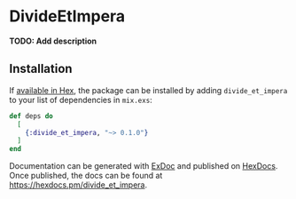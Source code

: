 # DivideEtImpera

**TODO: Add description**

## Installation

If [available in Hex](https://hex.pm/docs/publish), the package can be installed
by adding `divide_et_impera` to your list of dependencies in `mix.exs`:

```elixir
def deps do
  [
    {:divide_et_impera, "~> 0.1.0"}
  ]
end
```

Documentation can be generated with [ExDoc](https://github.com/elixir-lang/ex_doc)
and published on [HexDocs](https://hexdocs.pm). Once published, the docs can
be found at <https://hexdocs.pm/divide_et_impera>.

